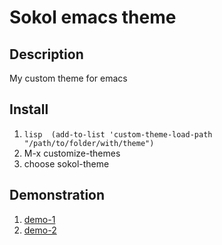 # Sokol emacs theme

## Description
My custom theme for emacs

## Install
1) ```lisp  (add-to-list 'custom-theme-load-path "/path/to/folder/with/theme")```
2) M-x customize-themes
3) choose sokol-theme

## Demonstration 

1. [demo-1](https://github.com/bohdan-sokolovskyi/sokol-emacs-theme/blob/master/demo/demo-1.png)
2. [demo-2](https://github.com/bohdan-sokolovskyi/sokol-emacs-theme/blob/master/demo/demo-2.png)

